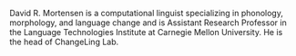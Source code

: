 David R. Mortensen is a computational linguist specializing in phonology, morphology, and language change and is Assistant Research Professor in the Language Technologies Institute at Carnegie Mellon University. He is the head of ChangeLing Lab.